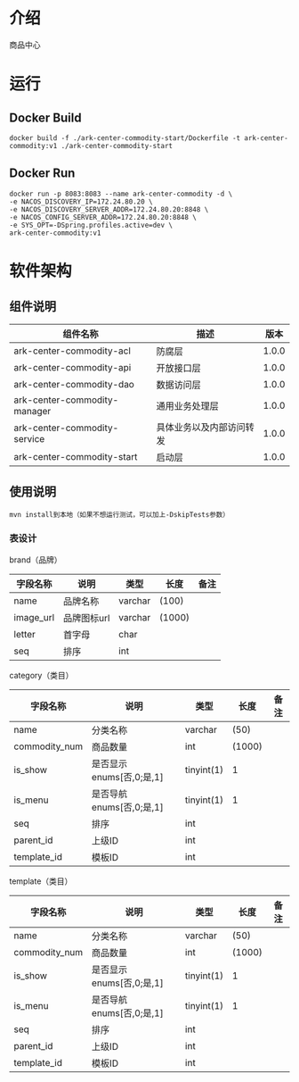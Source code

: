 # 介绍
商品中心

# 运行

## Docker Build
```shell
docker build -f ./ark-center-commodity-start/Dockerfile -t ark-center-commodity:v1 ./ark-center-commodity-start
```
## Docker Run
```shell
docker run -p 8083:8083 --name ark-center-commodity -d \
-e NACOS_DISCOVERY_IP=172.24.80.20 \
-e NACOS_DISCOVERY_SERVER_ADDR=172.24.80.20:8848 \
-e NACOS_CONFIG_SERVER_ADDR=172.24.80.20:8848 \
-e SYS_OPT=-DSpring.profiles.active=dev \
ark-center-commodity:v1
```

# 软件架构

## 组件说明

| 组件名称                       | 描述           | 版本    |
|----------------------------|--------------|-------|
| ark-center-commodity-acl     | 防腐层          | 1.0.0 |
| ark-center-commodity-api     | 开放接口层        | 1.0.0 |
| ark-center-commodity-dao     | 数据访问层        | 1.0.0 |
| ark-center-commodity-manager | 通用业务处理层      | 1.0.0 |
| ark-center-commodity-service | 具体业务以及内部访问转发 | 1.0.0 |
| ark-center-commodity-start   | 启动层          | 1.0.0 |


## 使用说明
```
mvn install到本地（如果不想运行测试，可以加上-DskipTests参数）
```

### 表设计

brand（品牌）

| 字段名称      | 说明      | 类型      | 长度     | 备注  |
|-----------|---------|---------|--------|-----|
| name      | 品牌名称    | varchar | (100)  |     |
| image_url | 品牌图标url | varchar | (1000) |     |
| letter    | 首字母     | char    |        |     |
| seq       | 排序      | int     |        |     |

category（类目）

| 字段名称          | 说明                  | 类型         | 长度     | 备注  |
|---------------|---------------------|------------|--------|-----|
| name          | 分类名称                | varchar    | (50)   |     |
| commodity_num | 商品数量                | int        | (1000) |     |
| is_show       | 是否显示 enums[否,0;是,1] | tinyint(1) | 1      |     |
| is_menu       | 是否导航 enums[否,0;是,1] | tinyint(1) | 1      |     |
| seq           | 排序                  | int        |        |
| parent_id     | 上级ID                | int        |        |
| template_id   | 模板ID                | int        |        |


template（类目）

| 字段名称          | 说明                  | 类型         | 长度     | 备注  |
|---------------|---------------------|------------|--------|-----|
| name          | 分类名称                | varchar    | (50)   |     |
| commodity_num | 商品数量                | int        | (1000) |     |
| is_show       | 是否显示 enums[否,0;是,1] | tinyint(1) | 1      |     |
| is_menu       | 是否导航 enums[否,0;是,1] | tinyint(1) | 1      |     |
| seq           | 排序                  | int        |        |
| parent_id     | 上级ID                | int        |        |
| template_id   | 模板ID                | int        |        |